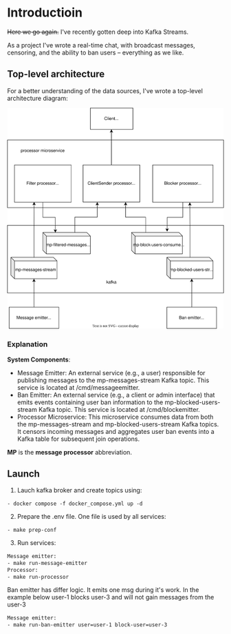 # Introductioin

~~Here we go again.~~ I've recently gotten deep into Kafka Streams. 

As a project I've wrote a real-time chat, with broadcast messages, censoring, and the ability to ban users – everything as we like.

## Top-level architecture
For a better understanding of the data sources, I've wrote a top-level architecture diagram:

![](./docs/kafka_v2.svg)

### Explanation

**System Components**:
- Message Emitter: An external service (e.g., a user) responsible for publishing messages to the mp-messages-stream Kafka topic. This service is located at /cmd/messageemitter.
- Ban Emitter: An external service (e.g., a client or admin interface) that emits events containing user ban information to the mp-blocked-users-stream Kafka topic. This service is located at /cmd/blockemitter.
- Processor Microservice: This microservice consumes data from both the mp-messages-stream and mp-blocked-users-stream Kafka topics. It censors incoming messages and aggregates user ban events into a Kafka table for subsequent join operations.

**MP** is the **message processor** abbreviation. 



## Launch
1. Lauch kafka broker and create topics using:
```
- docker compose -f docker_compose.yml up -d
```
2. Prepare the .env file. One file is used by all services:
```
- make prep-conf
```
3. Run services:
```
Message emitter:
- make run-message-emitter
Processor:
- make run-processor
```
Ban emitter has differ logic. It emits one msg during it's work. In the example below user-1 blocks user-3 and will not gain messages from the user-3
```
Message emitter:
- make run-ban-emitter user=user-1 block-user=user-3 
```